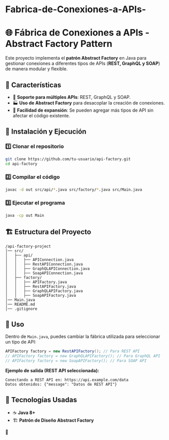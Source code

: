 # Fabrica-de-Conexiones-a-APIs-
# 🌐 Fábrica de Conexiones a APIs - Abstract Factory Pattern

Este proyecto implementa el **patrón Abstract Factory** en Java para gestionar conexiones a diferentes tipos de APIs (**REST, GraphQL y SOAP**) de manera modular y flexible.

## 📌 Características
- 🔄 **Soporte para múltiples APIs**: REST, GraphQL y SOAP.
- 🏭 **Uso de Abstract Factory** para desacoplar la creación de conexiones.
- 🚀 **Facilidad de expansión**: Se pueden agregar más tipos de API sin afectar el código existente.

## 🚀 Instalación y Ejecución
### 1️⃣ Clonar el repositorio
```sh
git clone https://github.com/tu-usuario/api-factory.git
cd api-factory
```

### 2️⃣ Compilar el código
```sh
javac -d out src/api/*.java src/factory/*.java src/Main.java
```

### 3️⃣ Ejecutar el programa
```sh
java -cp out Main
```

## 🏗️ Estructura del Proyecto
```
/api-factory-project
│── src/
│   ├── api/
│   │   ├── APIConnection.java
│   │   ├── RestAPIConnection.java
│   │   ├── GraphQLAPIConnection.java
│   │   ├── SoapAPIConnection.java
│   ├── factory/
│   │   ├── APIFactory.java
│   │   ├── RestAPIFactory.java
│   │   ├── GraphQLAPIFactory.java
│   │   ├── SoapAPIFactory.java
│── Main.java
│── README.md
│── .gitignore
```

## 📜 Uso
Dentro de `Main.java`, puedes cambiar la fábrica utilizada para seleccionar un tipo de API:
```java
APIFactory factory = new RestAPIFactory(); // Para REST API
// APIFactory factory = new GraphQLAPIFactory(); // Para GraphQL API
// APIFactory factory = new SoapAPIFactory(); // Para SOAP API
```

**Ejemplo de salida (REST API seleccionada):**
```
Conectando a REST API en: https://api.example.com/data
Datos obtenidos: {"message": "Datos de REST API"}
```

## 📌 Tecnologías Usadas
- ☕ **Java 8+**
- 🏗 **Patrón de Diseño Abstract Factory**

 🚀

